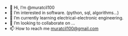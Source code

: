 - 👋 Hi, I’m @muratcil100
- 👀 I’m interested in software. (python, sql, algorithms...)
- 🌱 I’m currently learning electrical-electronic engineering.
- 💞️ I’m looking to collaborate on ...
- 📫 How to reach me muratcil100@gmail.com

<!---
muratcil100/muratcil100 is a ✨ special ✨ repository because its `README.md` (this file) appears on your GitHub profile.
You can click the Preview link to take a look at your changes.
--->
